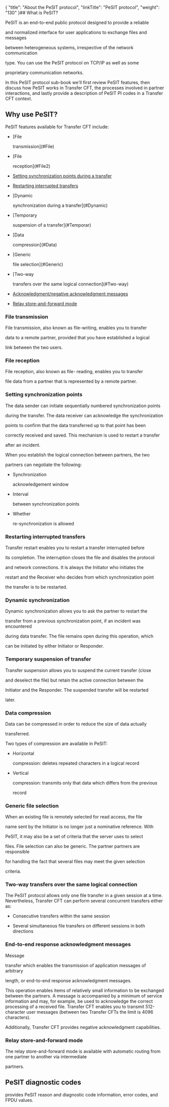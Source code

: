 {
    "title": "About the PeSIT protocol",
    "linkTitle": "PeSIT protocol",
    "weight": "130"
}## What is PeSIT?

PeSIT is an end-to-end public protocol designed to provide a reliable
and normalized interface for user applications to exchange files and messages
between heterogeneous systems, irrespective of the network communication
type. You can use the PeSIT protocol on TCP/IP as well as some
proprietary communication networks.

In this PeSIT protocol sub-book we'll first review PeSIT features, then discuss how PeSIT works in Transfer CFT, the processes involved in partner interactions, and lastly provide a description of PeSIT PI codes in a Transfer CFT context.

## <span id="PeSIT"></span>Why use PeSIT?

PeSIT features available for Transfer CFT include:

-   [File
    transmission](#File)
-   [File
    reception](#File2)
-   [Setting synchronization points during a transfer](#Setting)
-   [Restarting interrupted transfers](#Restarti)
-   [Dynamic
    synchronization during a transfer](#Dynamic)
-   [Temporary
    suspension of a transfer](#Temporar)
-   [Data
    compression](#Data)
-   [Generic
    file selection](#Generic)
-   [Two-way
    transfers over the same logical connection](#Two-way)
-   [Acknowledgment/negative acknowledgment messages](#End-to-e)
-   [Relay store-and-forward mode](#Store-an)

### <span id="File"></span>File transmission

File transmission, also known as file-writing, enables you to transfer
data to a remote partner, provided that you have established a logical
link between the two users.

### <span id="File2"></span>File reception

File reception, also known as file- reading, enables you to transfer
file data from a partner that is represented by a remote partner.

### <span id="Setting"></span>Setting synchronization points

The data sender can initiate sequentially numbered synchronization points
during the transfer. The data receiver can acknowledge the synchronization
points to confirm that the data transferred up to that point has been
correctly received and saved. This mechanism is used to restart a transfer
after an incident.

When you establish the logical connection between partners, the two
partners can negotiate the following:

-   Synchronization
    acknowledgement window
-   Interval
    between synchronization points
-   Whether
    re-synchronization is allowed

### <span id="Restarti"></span>Restarting interrupted transfers

Transfer restart enables you to restart a transfer interrupted before
its completion. The interruption closes the file and disables the protocol
and network connections. It is always the Initiator who initiates the
restart and the Receiver who decides from which synchronization point
the transfer is to be restarted.

### <span id="Dynamic"></span>Dynamic synchronization

Dynamic synchronization allows you to ask the partner to restart the
transfer from a previous synchronization point, if an incident was encountered
during data transfer. The file remains open during this operation, which
can be initiated by either Initiator or Responder.

### <span id="Temporar"></span>Temporary suspension of transfer

Transfer suspension allows you to suspend the current transfer (close
and deselect the file) but retain the active connection between the
Initiator and the Responder. The suspended transfer will be restarted
later.

### <span id="Data"></span>Data compression

Data can be compressed in order to reduce the size of data actually
transferred.

Two types of compression are available in PeSIT:

-   Horizontal
    compression: deletes repeated characters in a logical record
-   Vertical
    compression: transmits only that data which differs from the previous
    record

### <span id="Generic"></span>Generic file selection

When an existing file is remotely selected for read access, the file
name sent by the Initiator is no longer just a nominative reference. With
PeSIT, it may also be a set of criteria that the server uses to select
files. File selection can also be generic. The partner partners are responsible
for handling the fact that several files may meet the given selection
criteria.

### <span id="Two-way"></span>Two-way transfers over the same logical connection

The PeSIT protocol allows only one file transfer in a given session at a time. Nevertheless, Transfer CFT can perform several concurrent transfers either as: 

-   Consecutive transfers within the same session
-   Several simultaneous file transfers on different sessions in both directions

### <span id="End-to-e"></span>End-to-end response acknowledgment messages

Message
transfer which enables the transmission of application messages of arbitrary
length, or end-to-end response acknowledgment messages.

This operation enables items of relatively small information to be exchanged between the partners. A message is accompanied by a minimum of service information and may, for example, be used to acknowledge the correct processing of a received file. Transfer CFT enables you to transmit 512-character user messages (between two Transfer CFTs the limit is 4096 characters).

Additionally, Transfer CFT provides negative acknowledgment capabilities.

### <span id="Store-an"></span>Relay store-and-forward mode

The relay store-and-forward mode is available with automatic routing from one partner to another via intermediate
partners.

## PeSIT diagnostic codes

provides PeSIT reason and diagnostic code information, error codes, and FPDU values.
